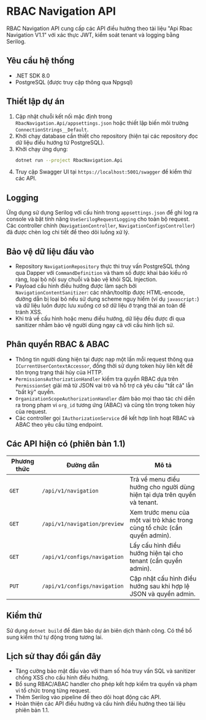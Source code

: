 # RBAC Navigation API

RBAC Navigation API cung cấp các API điều hướng theo tài liệu "Api Rbac Navigation V1.1" với xác thực JWT, kiểm soát tenant và logging bằng Serilog.

## Yêu cầu hệ thống
- .NET SDK 8.0
- PostgreSQL (được truy cập thông qua Npgsql)

## Thiết lập dự án
1. Cập nhật chuỗi kết nối mặc định trong `RbacNavigation.Api/appsettings.json` hoặc thiết lập biến môi trường `ConnectionStrings__Default`.
2. Khởi chạy database cần thiết cho repository (hiện tại các repository đọc dữ liệu điều hướng từ PostgreSQL).
3. Khởi chạy ứng dụng:
   ```bash
   dotnet run --project RbacNavigation.Api
   ```
4. Truy cập Swagger UI tại `https://localhost:5001/swagger` để kiểm thử các API.

## Logging
Ứng dụng sử dụng Serilog với cấu hình trong `appsettings.json` để ghi log ra console và bật tính năng `UseSerilogRequestLogging` cho toàn bộ request. Các controller chính (`NavigationController`, `NavigationConfigsController`) đã được chèn log chi tiết để theo dõi luồng xử lý.

## Bảo vệ dữ liệu đầu vào
- Repository `NavigationRepository` thực thi truy vấn PostgreSQL thông qua Dapper với `CommandDefinition` và tham số được khai báo kiểu rõ ràng, loại bỏ nội suy chuỗi và bảo vệ khỏi SQL Injection.
- Payload cấu hình điều hướng được làm sạch bởi `NavigationContentSanitizer`: các nhãn/tooltip được HTML-encode, đường dẫn bị loại bỏ nếu sử dụng scheme nguy hiểm (ví dụ `javascript:`) và dữ liệu luôn được lưu xuống cơ sở dữ liệu ở trạng thái an toàn để tránh XSS.
- Khi trả về cấu hình hoặc menu điều hướng, dữ liệu đều được đi qua sanitizer nhằm bảo vệ người dùng ngay cả với cấu hình lịch sử.

## Phân quyền RBAC & ABAC
- Thông tin người dùng hiện tại được nạp một lần mỗi request thông qua `ICurrentUserContextAccessor`, đồng thời sử dụng token hủy liên kết để tôn trọng trạng thái hủy của HTTP.
- `PermissionsAuthorizationHandler` kiểm tra quyền RBAC dựa trên `PermissionSet` giải mã từ JSON vai trò và hỗ trợ cả yêu cầu "tất cả" lẫn "bất kỳ" quyền.
- `OrganizationScopeAuthorizationHandler` đảm bảo mọi thao tác chỉ diễn ra trong phạm vi `org_id` tương ứng (ABAC) và cũng tôn trọng token hủy của request.
- Các controller gọi `IAuthorizationService` để kết hợp linh hoạt RBAC và ABAC theo yêu cầu từng endpoint.

## Các API hiện có (phiên bản 1.1)
| Phương thức | Đường dẫn | Mô tả |
|-------------|-----------|-------|
| `GET` | `/api/v1/navigation` | Trả về menu điều hướng cho người dùng hiện tại dựa trên quyền và tenant. |
| `GET` | `/api/v1/navigation/preview` | Xem trước menu của một vai trò khác trong cùng tổ chức (cần quyền admin). |
| `GET` | `/api/v1/configs/navigation` | Lấy cấu hình điều hướng hiện tại cho tenant (cần quyền admin). |
| `PUT` | `/api/v1/configs/navigation` | Cập nhật cấu hình điều hướng sau khi hợp lệ JSON và quyền admin. |

## Kiểm thử
Sử dụng `dotnet build` để đảm bảo dự án biên dịch thành công. Có thể bổ sung kiểm thử tự động trong tương lai.

## Lịch sử thay đổi gần đây
- Tăng cường bảo mật đầu vào với tham số hóa truy vấn SQL và sanitizer chống XSS cho cấu hình điều hướng.
- Bổ sung RBAC/ABAC handler cho phép kết hợp kiểm tra quyền và phạm vi tổ chức trong từng request.
- Thêm Serilog vào pipeline để theo dõi hoạt động các API.
- Hoàn thiện các API điều hướng và cấu hình điều hướng theo tài liệu phiên bản 1.1.
